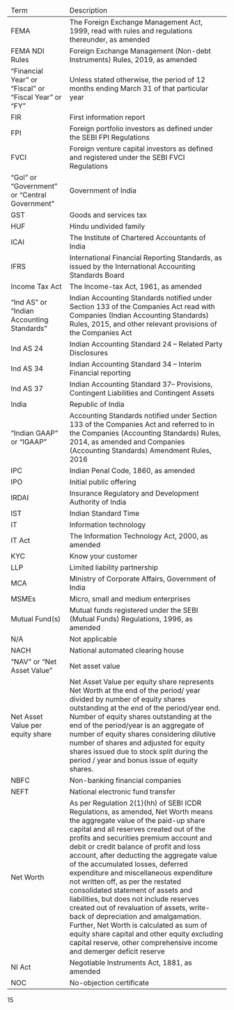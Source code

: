 <table><thead><tr><td>Term</td><td>Description</td></tr></thead><tbody><tr><td>FEMA</td><td>The Foreign Exchange Management Act, 1999, read with rules and regulations thereunder, as amended</td></tr><tr><td>FEMA NDI Rules</td><td>Foreign Exchange Management (Non-debt Instruments) Rules, 2019, as amended</td></tr><tr><td>“Financial Year” or “Fiscal” or “Fiscal Year” or “FY”</td><td>Unless stated otherwise, the period of 12 months ending March 31 of that particular year</td></tr><tr><td>FIR</td><td>First information report</td></tr><tr><td>FPI</td><td>Foreign portfolio investors as defined under the SEBI FPI Regulations</td></tr><tr><td>FVCI</td><td>Foreign venture capital investors as defined and registered under the SEBI FVCI Regulations</td></tr><tr><td>“Gol” or “Government” or “Central Government”</td><td>Government of India</td></tr><tr><td>GST</td><td>Goods and services tax</td></tr><tr><td>HUF</td><td>Hindu undivided family</td></tr><tr><td>ICAI</td><td>The Institute of Chartered Accountants of India</td></tr><tr><td>IFRS</td><td>International Financial Reporting Standards, as issued by the International Accounting Standards Board</td></tr><tr><td>Income Tax Act</td><td>The Income-tax Act, 1961, as amended</td></tr><tr><td>“Ind AS” or “Indian Accounting Standards”</td><td>Indian Accounting Standards notified under Section 133 of the Companies Act read with Companies (Indian Accounting Standards) Rules, 2015, and other relevant provisions of the Companies Act</td></tr><tr><td>Ind AS 24</td><td>Indian Accounting Standard 24 – Related Party Disclosures</td></tr><tr><td>Ind AS 34</td><td>Indian Accounting Standard 34 – Interim Financial reporting</td></tr><tr><td>Ind AS 37</td><td>Indian Accounting Standard 37– Provisions, Contingent Liabilities and Contingent Assets</td></tr><tr><td>India</td><td>Republic of India</td></tr><tr><td>“Indian GAAP” or “IGAAP”</td><td>Accounting Standards notified under Section 133 of the Companies Act and referred to in the Companies (Accounting Standards) Rules, 2014, as amended and Companies (Accounting Standards) Amendment Rules, 2016</td></tr><tr><td>IPC</td><td>Indian Penal Code, 1860, as amended</td></tr><tr><td>IPO</td><td>Initial public offering</td></tr><tr><td>IRDAI</td><td>Insurance Regulatory and Development Authority of India</td></tr><tr><td>IST</td><td>Indian Standard Time</td></tr><tr><td>IT</td><td>Information technology</td></tr><tr><td>IT Act</td><td>The Information Technology Act, 2000, as amended</td></tr><tr><td>KYC</td><td>Know your customer</td></tr><tr><td>LLP</td><td>Limited liability partnership</td></tr><tr><td>MCA</td><td>Ministry of Corporate Affairs, Government of India</td></tr><tr><td>MSMEs</td><td>Micro, small and medium enterprises</td></tr><tr><td>Mutual Fund(s)</td><td>Mutual funds registered under the SEBI (Mutual Funds) Regulations, 1996, as amended</td></tr><tr><td>N/A</td><td>Not applicable</td></tr><tr><td>NACH</td><td>National automated clearing house</td></tr><tr><td>“NAV” or “Net Asset Value”</td><td>Net asset value</td></tr><tr><td>Net Asset Value per equity share</td><td>Net Asset Value per equity share represents Net Worth at the end of the period/ year divided by number of equity shares outstanding at the end of the period/year end. Number of equity shares outstanding at the end of the period/year is an aggregate of number of equity shares considering dilutive number of shares and adjusted for equity shares issued due to stock split during the period / year and bonus issue of equity shares.</td></tr><tr><td>NBFC</td><td>Non-banking financial companies</td></tr><tr><td>NEFT</td><td>National electronic fund transfer</td></tr><tr><td>Net Worth</td><td>As per Regulation 2(1)(hh) of SEBI ICDR Regulations, as amended, Net Worth means the aggregate value of the paid-up share capital and all reserves created out of the profits and securities premium account and debit or credit balance of profit and loss account, after deducting the aggregate value of the accumulated losses, deferred expenditure and miscellaneous expenditure not written off, as per the restated consolidated statement of assets and liabilities, but does not include reserves created out of revaluation of assets, write-back of depreciation and amalgamation. Further, Net Worth is calculated as sum of equity share capital and other equity excluding capital reserve, other comprehensive income and demerger deficit reserve</td></tr><tr><td>NI Act</td><td>Negotiable Instruments Act, 1881, as amended</td></tr><tr><td>NOC</td><td>No-objection certificate</td></tr></tbody></table>

15